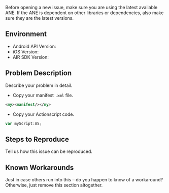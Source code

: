 Before opening a new issue, make sure you are using the latest available ANE. If the ANE is dependent on other libraries or dependencies, also make sure they are the latest versions.

## Environment ##
* Android API Version:
* iOS Version:
* AIR SDK Version:

## Problem Description ##
Describe your problem in detail.
* Copy your manifest ```.xml``` file.
```xml
<my><manifest/></my>
```
* Copy your Actionscript code.
```actionscript
var myScript:AS;
```

## Steps to Reproduce ##
Tell us how this issue can be reproduced.

## Known Workarounds ##
Just in case others run into this – do you happen to know of a workaround? Otherwise, just remove this section altogether.
